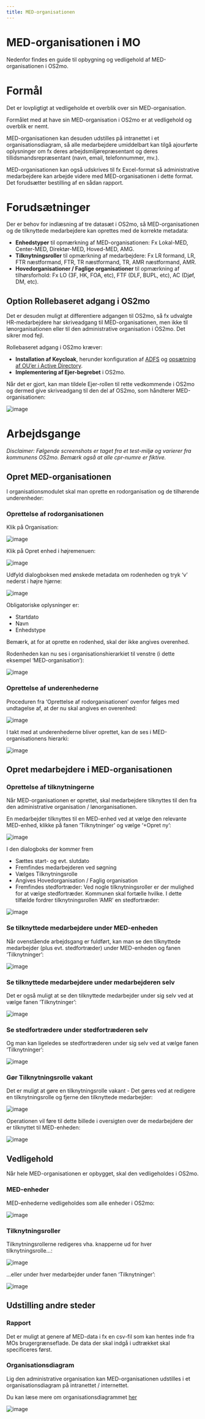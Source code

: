```yaml
---
title: MED-organisationen
---
```


# MED-organisationen i MO
Nedenfor findes en guide til opbygning og vedligehold af MED-organisationen i OS2mo.

# Formål

Det er lovpligtigt at vedligeholde et overblik over sin MED-organisation.

Formålet med at have sin MED-organisation i OS2mo er at vedligehold og overblik er nemt.

MED-organisationen kan desuden udstilles på intranettet i et organisationsdiagram, så alle medarbejdere umiddelbart kan tilgå ajourførte oplysninger om fx deres arbejdsmiljørepræsentant og deres tillidsmandsrepræsentant (navn, email, telefonnummer, mv.).

MED-organisationen kan også udskrives til fx Excel-format så administrative medarbejdere kan arbejde videre med MED-organisationen i dette format. Det forudsætter bestilling af en sådan rapport.

# Forudsætninger

Der er behov for indlæsning af tre datasæt i OS2mo, så MED-organisationen og de tilknyttede medarbejdere kan oprettes med de korrekte metadata:

- **Enhedstyper** til opmærkning af MED-organisationen: Fx Lokal-MED, Center-MED, Direktør-MED, Hoved-MED, AMG.
- **Tilknytningsroller** til opmærkning af medarbejdere: Fx LR formand, LR, FTR næstformand, FTR, TR næstformand, TR, AMR næstformand, AMR.
- **Hovedorganisationer / Faglige organisationer** til opmærkning af tilhørsforhold: Fx LO (3F, HK, FOA, etc), FTF (DLF, BUPL, etc), AC (Djøf, DM, etc).

## Option Rollebaseret adgang i OS2mo

Det er desuden muligt at differentiere adgangen til OS2mo, så fx udvalgte HR-medarbejdere har skriveadgang til MED-organisationen, men ikke til lønorganisationen eller til den administrative organisation i OS2mo. Det sikrer mod fejl.

Rollebaseret adgang i OS2mo kræver:

- **Installation af Keycloak**, herunder konfiguration af [ADFS](https://rammearkitektur.docs.magenta.dk/os2mo/guides/adfs-setup.html) og [opsætning af OU’er i Active Directory](https://rammearkitektur.docs.magenta.dk/os2mo/guides/adfs-rbac-setup.html).
- **Implementering af Ejer-begrebet** i OS2mo.

Når det er gjort, kan man tildele Ejer-rollen til rette vedkommende i OS2mo og dermed give skriveadgang til den del af OS2mo, som håndterer MED-organisationen:

![image](../graphics/EjereiMO.png)

# ​Arbejdsgange

*Disclaimer: Følgende screenshots er taget fra et test-miljø og varierer fra kommunens OS2mo. Bemærk også at alle cpr-numre er fiktive.*

## Opret MED-organisationen

I organisationsmodulet skal man oprette en rodorganisation og de tilhørende underenheder:

### Oprettelse af rodorganisationen

Klik på Organisation:

![image](../graphics/velkommentilMO.png)

Klik på Opret enhed i højremenuen:

![image](../graphics/opretenhed.png)

Udfyld dialogboksen med ønskede metadata om rodenheden og tryk ‘v’ nederst i højre hjørne:

![image](../graphics/opretenheddialog.png)

Obligatoriske oplysninger er:

- Startdato
- Navn
- Enhedstype

Bemærk, at for at oprette en rodenhed, skal der ikke angives overenhed.

Rodenheden kan nu ses i organisationshierarkiet til venstre (i dette eksempel ‘MED-organisation’):

![image](../graphics/MEDOrgrodenhed.png)

### Oprettelse af underenhederne

Proceduren fra ‘Oprettelse af rodorganisationen’ ovenfor følges med undtagelse af, at der nu skal angives en overenhed:

![image](../graphics/MEDOrgunderenhed.png)

I takt med at underenhederne bliver oprettet, kan de ses i MED-organisationens hierarki:

![image](../graphics/MEDOrghierarki.png)

## Opret medarbejdere i MED-organisationen

### Oprettelse af tilknytningerne

Når MED-organisationen er oprettet, skal medarbejdere tilknyttes til den fra den administrative organisation / lønorganisationen.

En medarbejder tilknyttes til en MED-enhed ved at vælge den relevante MED-enhed, klikke på fanen ‘Tilknytninger’ og vælge ‘+Opret ny’:

![image](../graphics/Tilknytmedarbejder.png)

I den dialogboks der kommer frem

- Sættes start- og evt. slutdato
- Fremfindes medarbejderen ved søgning
- Vælges Tilknytningsrolle
- Angives Hovedorganisation / Faglig organisation
- Fremfindes stedfortræder: Ved nogle tilknytningsroller er der mulighed for at vælge stedfortræder. Kommunen skal fortælle hvilke. I dette tilfælde fordrer tilknytningsrollen ‘AMR’ en stedfortræder:

![image](../graphics/Tilknytmedarbejderdialogboks.png)

### Se tilknyttede medarbejdere under MED-enheden

Når ovenstående arbejdsgang er fuldført, kan man se den tilknyttede medarbejder (plus evt. stedfortræder) under MED-enheden og fanen ‘Tilknytninger’:

![image](../graphics/Tilknytningudstillet.png)

### Se tilknyttede medarbejdere under medarbejderen selv

Det er også muligt at se den tilknyttede medarbejder under sig selv ved at vælge fanen ‘Tilknytninger’:

![image](../graphics/Tilknytningudstilletmedarbejder.png)

### Se stedfortrædere under stedfortræderen selv

Og man kan ligeledes se stedfortræderen under sig selv ved at vælge fanen ‘Tilknytninger’:

![image](../graphics/MEDOrgstedfortræder.png)

### Gør Tilknytningsrolle vakant

Det er muligt at gøre en tilknytningsrolle vakant - Det gøres ved at redigere en tilknytningsrolle og fjerne den tilknyttede medarbejder:

![image](../graphics/MEDOrgevakant.png)

Operationen vil føre til dette billede i oversigten over de medarbejdere der er tilknyttet til MED-enheden:

![image](../graphics/MEDOrgvakantudstillet.png)

## Vedligehold

Når hele MED-organisationen er opbygget, skal den vedligeholdes i OS2mo.

### MED-enheder

MED-enhederne vedligeholdes som alle enheder i OS2mo:

![image](../graphics/MEDenhedervedligehold.png)

### Tilknytningsroller

Tilknytningsrollerne redigeres vha. knapperne ud for hver tilknytningsrolle...:

![image](../graphics/redigertilknytningsrolle.png)

…eller under hver medarbejder under fanen ‘Tilknytninger’:

![image](../graphics/redigertilknytningsrolle1.png)

## Udstilling andre steder

### Rapport

Det er muligt at genere af MED-data i fx en csv-fil som kan hentes inde fra MOs brugergrænseflade. De data der skal indgå i udtrækket skal specificeres først.

### Organisationsdiagram

Lig den administrative organisation kan MED-organisationen udstilles i et organisationsdiagram på intranettet / internettet.

Du kan læse mere om organisationsdiagrammet [her](https://rammearkitektur.docs.magenta.dk/os2mo/data-import-export/exporters/org-chart.html)

![image](../graphics/MEDOrgdiagram.png)
